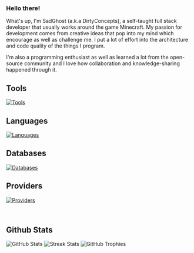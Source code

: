 ### Hello there!

What's up, I'm SadGhost (a.k.a DirtyConcepts), a self-taught full stack developer that usually works around the game Minecraft. My passion for development comes from creative ideas that pop into my mind which encourage as well as challenge me. I put a lot of effort into the architecture and code quality of the things I program.

I'm also a programming enthusiast as well as learned a lot from the open-source community and I love how collaboration and knowledge-sharing happened through it.

## Tools
[![Tools](https://skillicons.dev/icons?i=idea,visualstudio)](https://skillicons.dev)

## Languages
[![Languages](https://skillicons.dev/icons?i=java,kotlin,python,c,cpp,cs,ruby,rust,html,css,javascript,php,typescript,vue)](https://skillicons.dev)

## Databases
[![Databases](https://skillicons.dev/icons?i=mysql,mongodb,redis,sqlite)](https://skillicons.dev)

## Providers
[![Providers](https://skillicons.dev/icons?i=aws,gcp,azure)](https://skillicons.dev)

</br>

## Github Stats
![GitHub Stats](https://github-readme-stats.vercel.app/api?username=sadghostyt&show_icons=true&theme=dark&count_private=true&include_all_commits=true&hide_border=true)
![Streak Stats](https://github-readme-streak-stats.herokuapp.com/?user=sadghostyt&theme=dark&hide_border=true)
![GitHub Trophies](https://github-profile-trophy.vercel.app/?username=sadghostyt&theme=darkhub&no-bg=true&no-frame=true&margin-w=30)
